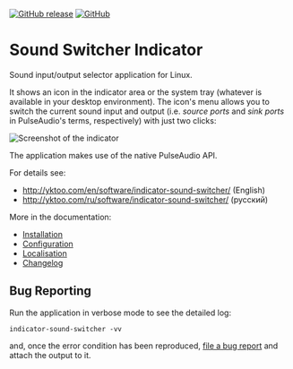 [![GitHub release](https://img.shields.io/github/v/release/yktoo/indicator-sound-switcher.svg)](https://github.com/yktoo/indicator-sound-switcher/releases/latest)
[![GitHub](https://img.shields.io/github/license/yktoo/indicator-sound-switcher.svg)](COPYING)

# Sound Switcher Indicator

Sound input/output selector application for Linux.

It shows an icon in the indicator area or the system tray (whatever is available in your desktop environment). The icon's menu allows you to switch the current sound input and output (i.e. *source ports* and *sink ports* in PulseAudio's terms, respectively) with just two clicks:

![Screenshot of the indicator](doc/menu.png)

The application makes use of the native PulseAudio API.

For details see:
* http://yktoo.com/en/software/indicator-sound-switcher/ (English)
* http://yktoo.com/ru/software/indicator-sound-switcher/ (русский)

More in the documentation:
* [Installation](doc/install.md)
* [Configuration](doc/config.md)
* [Localisation](doc/i18n.md)
* [Changelog](debian/changelog)


## Bug Reporting

Run the application in verbose mode to see the detailed log:

    indicator-sound-switcher -vv

and, once the error condition has been reproduced, [file a bug report](https://github.com/yktoo/indicator-sound-switcher/issues) and attach the output to it.
